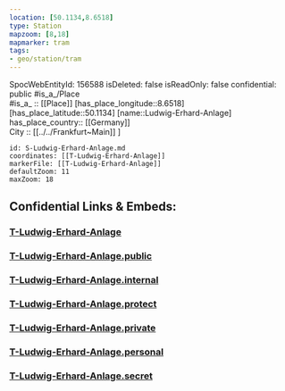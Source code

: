 ```yaml
---
location: [50.1134,8.6518] 
type: Station 
mapzoom: [8,18] 
mapmarker: tram 
tags:
- geo/station/tram
---
```

SpocWebEntityId: 156588
isDeleted: false
isReadOnly: false
confidential: public
#is_a_/Place  
#is_a_ :: [[Place]] 
[has_place_longitude::8.6518] 
[has_place_latitude::50.1134] 
[name::Ludwig-Erhard-Anlage] 
has_place_country:: [[Germany]]  
City :: [[../../Frankfurt~Main]] ] 


```leaflet
id: S-Ludwig-Erhard-Anlage.md
coordinates: [[T-Ludwig-Erhard-Anlage]] 
markerFile: [[T-Ludwig-Erhard-Anlage]] 
defaultZoom: 11 
maxZoom: 18
```


## Confidential Links & Embeds: 

### [T-Ludwig-Erhard-Anlage](/_Standards/Earth/Continent/Europe/Europe~Central/Germany/Germany~West/Hessen/counties~Hessen/Frankfurt~Main/Stations-FFM~T/T-Ludwig-Erhard-Anlage.md) 

### [T-Ludwig-Erhard-Anlage.public](/_public/Earth/Continent/Europe/Europe~Central/Germany/Germany~West/Hessen/counties~Hessen/Frankfurt~Main/Stations-FFM~T/T-Ludwig-Erhard-Anlage.public.md) 

### [T-Ludwig-Erhard-Anlage.internal](/_internal/Earth/Continent/Europe/Europe~Central/Germany/Germany~West/Hessen/counties~Hessen/Frankfurt~Main/Stations-FFM~T/T-Ludwig-Erhard-Anlage.internal.md) 

### [T-Ludwig-Erhard-Anlage.protect](/_protect/Earth/Continent/Europe/Europe~Central/Germany/Germany~West/Hessen/counties~Hessen/Frankfurt~Main/Stations-FFM~T/T-Ludwig-Erhard-Anlage.protect.md) 

### [T-Ludwig-Erhard-Anlage.private](/_private/Earth/Continent/Europe/Europe~Central/Germany/Germany~West/Hessen/counties~Hessen/Frankfurt~Main/Stations-FFM~T/T-Ludwig-Erhard-Anlage.private.md) 

### [T-Ludwig-Erhard-Anlage.personal](/_personal/Earth/Continent/Europe/Europe~Central/Germany/Germany~West/Hessen/counties~Hessen/Frankfurt~Main/Stations-FFM~T/T-Ludwig-Erhard-Anlage.personal.md) 

### [T-Ludwig-Erhard-Anlage.secret](/_secret/Earth/Continent/Europe/Europe~Central/Germany/Germany~West/Hessen/counties~Hessen/Frankfurt~Main/Stations-FFM~T/T-Ludwig-Erhard-Anlage.secret.md)

